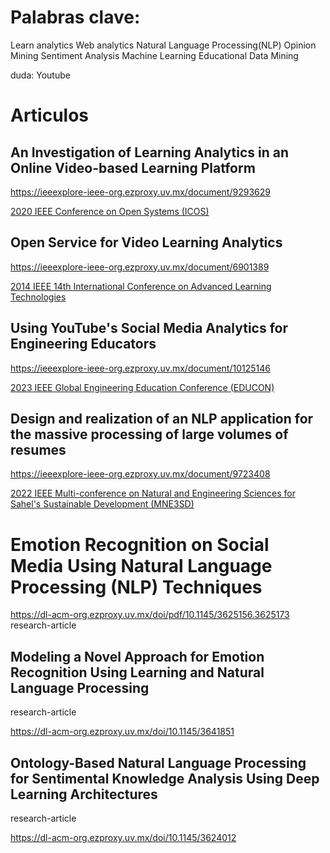 

# Palabras clave:

Learn analytics
Web analytics
Natural Language Processing(NLP)
Opinion Mining
Sentiment Analysis
Machine Learning
Educational Data Mining

duda: Youtube

# Articulos


## An Investigation of Learning Analytics in an Online Video-based Learning Platform

https://ieeexplore-ieee-org.ezproxy.uv.mx/document/9293629

[2020 IEEE Conference on Open Systems (ICOS)](https://ieeexplore-ieee-org.ezproxy.uv.mx/xpl/conhome/9293620/proceeding)



## Open Service for Video Learning Analytics

https://ieeexplore-ieee-org.ezproxy.uv.mx/document/6901389

[2014 IEEE 14th International Conference on Advanced Learning Technologies](https://ieeexplore-ieee-org.ezproxy.uv.mx/xpl/conhome/6901366/proceeding)


## Using YouTube's Social Media Analytics for Engineering Educators

https://ieeexplore-ieee-org.ezproxy.uv.mx/document/10125146

[2023 IEEE Global Engineering Education Conference (EDUCON)](https://ieeexplore-ieee-org.ezproxy.uv.mx/xpl/conhome/10125098/proceeding)


## Design and realization of an NLP application for the massive processing of large volumes of resumes

https://ieeexplore-ieee-org.ezproxy.uv.mx/document/9723408

[2022 IEEE Multi-conference on Natural and Engineering Sciences for Sahel's Sustainable Development (MNE3SD)](https://ieeexplore-ieee-org.ezproxy.uv.mx/xpl/conhome/9723033/proceeding)

# Emotion Recognition on Social Media Using Natural Language Processing (NLP) Techniques

https://dl-acm-org.ezproxy.uv.mx/doi/pdf/10.1145/3625156.3625173
research-article


## Modeling a Novel Approach for Emotion Recognition Using Learning and Natural Language Processing

research-article

https://dl-acm-org.ezproxy.uv.mx/doi/10.1145/3641851


## Ontology-Based Natural Language Processing for Sentimental Knowledge Analysis Using Deep Learning Architectures

research-article

https://dl-acm-org.ezproxy.uv.mx/doi/10.1145/3624012